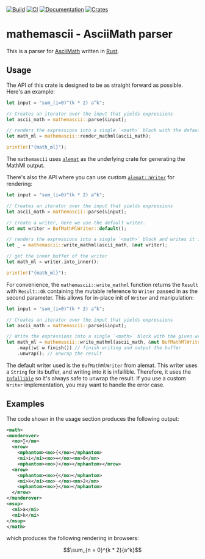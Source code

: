[![Build](https://img.shields.io/github/actions/workflow/status/nfejzic/mathemascii/build.yml?logo=github&label=Build)](https://github.com/nfejzic/mathemascii/actions/workflows/build.yml)
[![CI](https://img.shields.io/github/actions/workflow/status/nfejzic/mathemascii/ci.yml?logo=github&label=CI)](https://github.com/nfejzic/mathemascii/actions/workflows/ci.yml)
[![Documentation](https://img.shields.io/docsrs/mathemascii?logo=docs.rs&label=Docs)](https://docs.rs/mathemascii/latest/mathemascii/)
[![Crates](https://img.shields.io/crates/v/mathemascii?logo=rust)](https://crates.io/crates/mathemascii)

# mathemascii - AsciiMath parser

This is a parser for [AsciiMath](http://asciimath.org/) written in
[Rust](https://www.rust-lang.org/).

## Usage

The API of this crate is designed to be as straight forward as possible. Here's
an example: 

```rust
let input = "sum_(i=0)^(k * 2) a^k";

// Creates an iterator over the input that yields expressions
let ascii_math = mathemascii::parse(&input);

// renders the expressions into a single `<math>` block with the default renderer
let math_ml = mathemascii::render_mathml(ascii_math);

println!("{math_ml}");
```

The `mathemascii` uses [`alemat`](https://github.com/nfejzic/alemat) as the
underlying crate for generating the MathMl output. 

There's also the API where you can use custom
[`alemat::Writer`](https://docs.rs/alemat/latest/alemat/trait.Writer.html) for
rendering: 

```rust
let input = "sum_(i=0)^(k * 2) a^k";

// Creates an iterator over the input that yields expressions
let ascii_math = mathemascii::parse(&input);

// create a writer, here we use the default writer.
let mut writer = BufMathMlWriter::default();

// renders the expressions into a single `<math>` block and writes it into the buffer of the writer.
let _ = mathemascii::write_mathml(ascii_math, &mut writer);

// get the inner buffer of the writer
let math_ml = writer.into_inner();

println!("{math_ml}");
```

For convenience, the `mathemascii::write_mathml` function returns the `Result`
with `Result::Ok` containing the mutable reference to `Writer` passed in as the
second parameter. This allows for in-place init of `Writer` and manipulation:

```rust
let input = "sum_(i=0)^(k * 2) a^k";

// Creates an iterator over the input that yields expressions
let ascii_math = mathemascii::parse(&input);

// Write the expressions into a single `<math>` block with the given writer
let math_ml = mathemascii::write_mathml(ascii_math, &mut BufMathMlWriter::default())
    .map(|w| w.finish()) // finish writing and output the buffer
    .unwrap(); // unwrap the result
```

The default writer used is the `BufMathMlWriter` from alemat. This writer uses a
`String` for its buffer, and writing into it is infallible. Therefore, it uses
the [`Infallible`](https://doc.rust-lang.org/core/convert/enum.Infallible.html)
so it's always safe to unwrap the result. If you use a custom `Writer`
implementation, you may want to handle the error case.

## Examples

The code shown in the usage section produces the following output: 

```xml
<math>
<munderover>
  <mo>∑</mo>
  <mrow>
    <mphantom><mo>{</mo></mphantom>
    <mi>i</mi><mo>=</mo><mn>0</mn>
    <mphantom><mo>}</mo></mphantom></mrow>
  <mrow>
    <mphantom><mo>{</mo></mphantom>
    <mi>k</mi><mo>⋅</mo><mn>2</mn>
    <mphantom><mo>}</mo></mphantom>
  </mrow>
</munderover>
<msup>
  <mi>a</mi>
  <mi>k</mi>
</msup>
</math>
```

which produces the following rendering in browsers: 

$$\sum_{n = 0}^{k * 2}{a^k}$$
